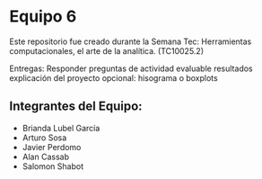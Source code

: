 # Equipo 6
Este repositorio fue creado durante la Semana Tec: Herramientas computacionales, el arte de la analítica. (TC10025.2)

Entregas:
Responder preguntas de actividad evaluable
resultados
explicación del proyecto
opcional: hisograma o boxplots

## Integrantes del Equipo:
- Brianda Lubel García
- Arturo Sosa
- Javier Perdomo
- Alan Cassab
- Salomon Shabot
